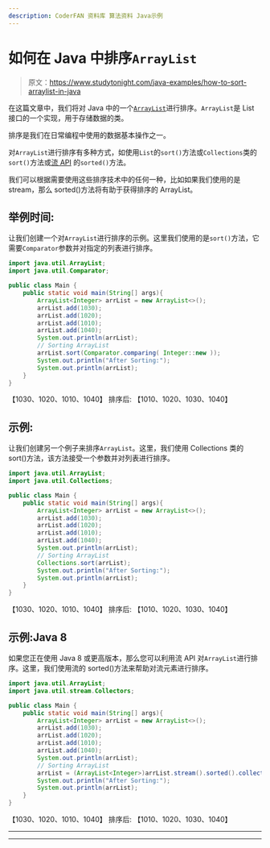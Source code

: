 ```yaml
---
description: CoderFAN 资料库 算法资料 Java示例
---
```


# 如何在 Java 中排序`ArrayList`

> 原文：<https://www.studytonight.com/java-examples/how-to-sort-arraylist-in-java>

在这篇文章中，我们将对 Java 中的一个[`ArrayList`](https://www.studytonight.com/java/arraylist-in-collection-framework.php)进行排序。`ArrayList`是 List 接口的一个实现，用于存储数据的类。

排序是我们在日常编程中使用的数据基本操作之一。

对`ArrayList`进行排序有多种方式，如使用`List`的`sort()`方法或`Collections`类的`sort()`方法或[流 API](https://www.studytonight.com/java-8/java-8-stream-api) 的`sorted()`方法。

我们可以根据需要使用这些排序技术中的任何一种，比如如果我们使用的是 stream，那么 sorted()方法将有助于获得排序的 ArrayList。

## 举例时间:

让我们创建一个对`ArrayList`进行排序的示例。这里我们使用的是`sort()`方法，它需要`Comparator`参数并对指定的列表进行排序。

```java
import java.util.ArrayList;
import java.util.Comparator;

public class Main {
	public static void main(String[] args){
		ArrayList<Integer> arrList = new ArrayList<>();
		arrList.add(1030);
		arrList.add(1020);
		arrList.add(1010);
		arrList.add(1040);
		System.out.println(arrList);
		// Sorting ArrayList
		arrList.sort(Comparator.comparing( Integer::new ));
		System.out.println("After Sorting:");
		System.out.println(arrList);
	}
}
```

【1030、1020、1010、1040】
排序后:
【1010、1020、1030、1040】

## 示例:

让我们创建另一个例子来排序`ArrayList`。这里，我们使用 Collections 类的 sort()方法，该方法接受一个参数并对列表进行排序。

```java
import java.util.ArrayList;
import java.util.Collections;

public class Main {
	public static void main(String[] args){
		ArrayList<Integer> arrList = new ArrayList<>();
		arrList.add(1030);
		arrList.add(1020);
		arrList.add(1010);
		arrList.add(1040);
		System.out.println(arrList);
		// Sorting ArrayList
		Collections.sort(arrList);
		System.out.println("After Sorting:");
		System.out.println(arrList);
	}
}
```

【1030、1020、1010、1040】
排序后:
【1010、1020、1030、1040】

## 示例:Java 8

如果您正在使用 Java 8 或更高版本，那么您可以利用流 API 对`ArrayList`进行排序。这里，我们使用流的 sorted()方法来帮助对流元素进行排序。

```java
import java.util.ArrayList;
import java.util.stream.Collectors;

public class Main {
	public static void main(String[] args){
		ArrayList<Integer> arrList = new ArrayList<>();
		arrList.add(1030);
		arrList.add(1020);
		arrList.add(1010);
		arrList.add(1040);
		System.out.println(arrList);
		// Sorting ArrayList
		arrList = (ArrayList<Integer>)arrList.stream().sorted().collect(Collectors.toList());
		System.out.println("After Sorting:");
		System.out.println(arrList);
	}
}
```

【1030、1020、1010、1040】
排序后:
【1010、1020、1030、1040】

* * *

* * *